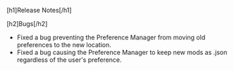 [h1]Release Notes[/h1]

[h2]Bugs[/h2]

- Fixed a bug preventing the Preference Manager from moving old preferences to the new location.
- Fixed a bug causing the Preference Manager to keep new mods as .json regardless of the user's preference.